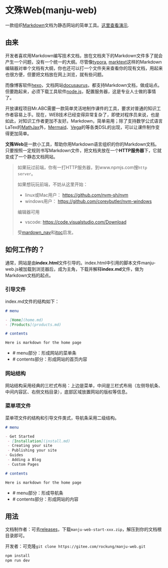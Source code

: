 # 文殊Web(manju-web)

一款组织[Markdown](https://guides.github.com/features/mastering-markdown/)文档为静态网站的简单工具。[这里查看演示](https://rockung.gitee.io/). 

## 由来

开发者喜欢用Markdown编写技术文档，放在文档夹下的Markdown文件多了就会产生一个问题，没有一个统一的大纲。尽管像[typora](https://www.typora.io), [marktext](https://github.com/marktext/marktext)这样的Markdown编辑器对单个文档有大纲，你也还可以打一个文件夹来查看你的现有文档，用起来也很方便，但要把文档放在网上浏览，就有些问题。

而像博客软件[hexo](https://github.com/hexojs/hexo)，文档网站[docusaurus](https://github.com/facebook/docusaurus)，都支持Markdown文档，做成站点。但要跑起来，必须下载工具软件[node.js](https://nodejs.org)，配置服务器，这是专业人士做的事情了。

开放课程项目Mr.ABC需要一款简单灵活地制作课件的工具，要求对普通的知识工作者容易上手。现在，WEB技术已经变得异常复杂了，即使对程序员来说，也是如此，对知识工作者更加不友好。Markdown，简单易用；除了支持数学公式语言LaTex的[MathJax](https://www.mathjax.org)外，[Mermaid](http://mermaid-js.github.io/mermaid/)、[Vega](https://vega.github.io/vega)的等各类DSL的出现，可以让课件制作变得更加简单。

**文殊Web**是一款小工具，帮助你用Markdown语言组织的你的Markdown文档。只要按照一定规则书写Markdown文件，把文档夹放在一个**HTTP服务器**下，它就变成了一个静态文档网站。

> 如果玩过前端，你有一打HTTP服务器，到www.npmjs.com搜`http server`。
> 
> 如果想玩玩前端，不妨从这里开始：
> - linux或Mac用户： https://github.com/nvm-sh/nvm
> - windows用户： https://github.com/coreybutler/nvm-windows
> 
> 编辑器可用
> - vscode: https://code.visualstudio.com/Download
> 
> 受[mardown_nav](https://github.com/chris-peng/markdown_nav)和[itoc](https://github.com/itnik/itoc)启发。

## 如何工作的？

通常，网站是由**index.html**文件引导的。index.html中引用的脚本文件manju-web.js被加载到浏览器后，成为主角，下载并解释**index.md**文件，做为Markdown文档的起点。

### 引导文件

index.md文件的结构如下：

```md
# menu

- [Home](home.md)
- [Products](products.md)

# contents

Here is markdown for the home page
```

- \# menu部分：形成网站的菜单条
- \# contents部分：形成网站的首页内容

### 网站结构

网站结构采用经典的三栏式布局：上边是菜单，中间是三栏式布局（左侧导航条、中间内容区、右侧文档目录），底部区域放置网站的版权等信息。

### 菜单项文件

菜单项文件的结构和引导文件类式，导航条采用二级结构。

```md
# menu

- Get Started
 - [Installation](install.md)
 - Creating your site
 - Publishing your site
- Guides
 - Adding a Blog
 - Custom Pages

# contents

Here is markdown for the home page
```

- \# menu部分：形成导航条
- \# contents部分：形成网站的内容

## 用法

文档制作者：可去[releases](https://gitee.com/rockung/manju-web/releases)，下载`manju-web-start-xxx.zip`，解压到你的文档根目录即可。

开发者：可克隆`git clone https://gitee.com/rockung/manju-web.git`
```bash
npm install
npm run dev
```
